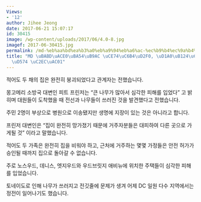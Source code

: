 ```yaml
---
Views:
- '12'
author: Jihee Jeong
date: 2017-06-21 15:07:17
id: 30415
image: /wp-content/uploads/2017/06/4.0-8.jpg
imagef: 2017-06-30415.jpg
permalink: /md-%eb%aa%bd%ea%b3%a0%eb%a9%94%eb%a6%ac-%ec%b9%b4%ec%9a%b4%ed%8b%b0-%ed%86%a0%eb%84%a4%ec%9d%b4%eb%8f%84-%ed%94%bc%ed%95%b4-%ec%8b%ac%ea%b0%81/
title: "MD \uBABD\uACE0\uBA54\uB9AC \uCE74\uC6B4\uD2F0, \uD1A0\uB124\uC774\uB3C4 \uD53C\
  \uD574 \uC2EC\uAC01"
---
```


적어도 두 채의 집은 완전히 붕괴되었다고 관계자는 전했습니다.

몽고메리 소방국 대변인 피트 프린저는 “큰 나무가 많아서 심각한 피해를 입었다” 고 밝히며 대원들이 도착했을 때 전선과 나무들이 쓰러진 것을 발견했다고 전했습니다.

주민 2명이 부상으로 병원으로 이송됐지만 생명에 지장이 있는 것은 아니라고 합니다.

프린저 대변인은 “집이 완전히 망가졌기 때문에 거주자분들은 대피하여 다른 곳으로 가게될 것” 이라고 말했습니다.

적어도 두 가족은 완전히 집을 비워야 하고, 근처에 거주하는 몇몇 가정들은 안전 허가가 승인될 때까지 집으로 돌아갈 수 없습니다.

주로 노스우드, 데니스, 엣지우드와 우드브릿지 애비뉴에 위치한 주택들이 심각한 피해를 입었습니다.

토네이도로 인해 나무가 쓰러지고 전깃줄에 문제가 생겨 어제 DC 일원 다수 지역에서는 정전이 일어나기도 했습니다.